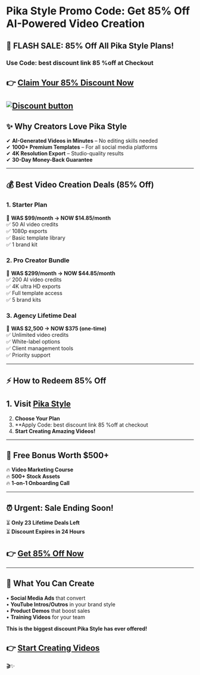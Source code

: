 
# Pika Style Promo Code: Get 85% Off AI-Powered Video Creation

## **🎥 FLASH SALE: 85% Off All Pika Style Plans!**  
### Use Code: best discount link 85 %off at Checkout  

## 👉 **[Claim Your 85% Discount Now](https://pika.style/?via=ali)**  

[![Discount button](https://github.com/user-attachments/assets/876228c7-129e-4446-ade0-641cd1622f0f)](https://pika.style/?via=ali)
---

## **✨ Why Creators Love Pika Style**  
✔ **AI-Generated Videos in Minutes** – No editing skills needed  
✔ **1000+ Premium Templates** – For all social media platforms  
✔ **4K Resolution Export** – Studio-quality results  
✔ **30-Day Money-Back Guarantee**  

---

## **💰 Best Video Creation Deals (85% Off)**  

### **1. Starter Plan**  
📌 **WAS $99/month → NOW $14.85/month**  
✅ 50 AI video credits  
✅ 1080p exports  
✅ Basic template library  
✅ 1 brand kit  

### **2. Pro Creator Bundle**  
📌 **WAS $299/month → NOW $44.85/month**  
✅ 200 AI video credits  
✅ 4K ultra HD exports  
✅ Full template access  
✅ 5 brand kits  

### **3. Agency Lifetime Deal**  
📌 **WAS $2,500 → NOW $375 (one-time)**  
✅ Unlimited video credits  
✅ White-label options  
✅ Client management tools  
✅ Priority support  

---

## **⚡ How to Redeem 85% Off**  
## 1. **Visit [Pika Style](https://pika.style/?via=ali)**  
2. **Choose Your Plan**  
3. **Apply Code: best discount link 85 %off at checkout  
4. **Start Creating Amazing Videos!**  

---

## **🎁 Free Bonus Worth $500+**  
🔥 **Video Marketing Course**  
🔥 **500+ Stock Assets**  
🔥 **1-on-1 Onboarding Call**  

---

## **⏰ Urgent: Sale Ending Soon!**  
⏳ **Only 23 Lifetime Deals Left**  
⏳ **Discount Expires in 24 Hours**  

##  👉 **[Get 85% Off Now](https://pika.style/?via=ali)**  

---

## **🚀 What You Can Create**  
• **Social Media Ads** that convert  
• **YouTube Intros/Outros** in your brand style  
• **Product Demos** that boost sales  
• **Training Videos** for your team  

**This is the biggest discount Pika Style has ever offered!**  

## 👉 **[Start Creating Videos](https://pika.style/?via=ali)**  

 🎬✨
